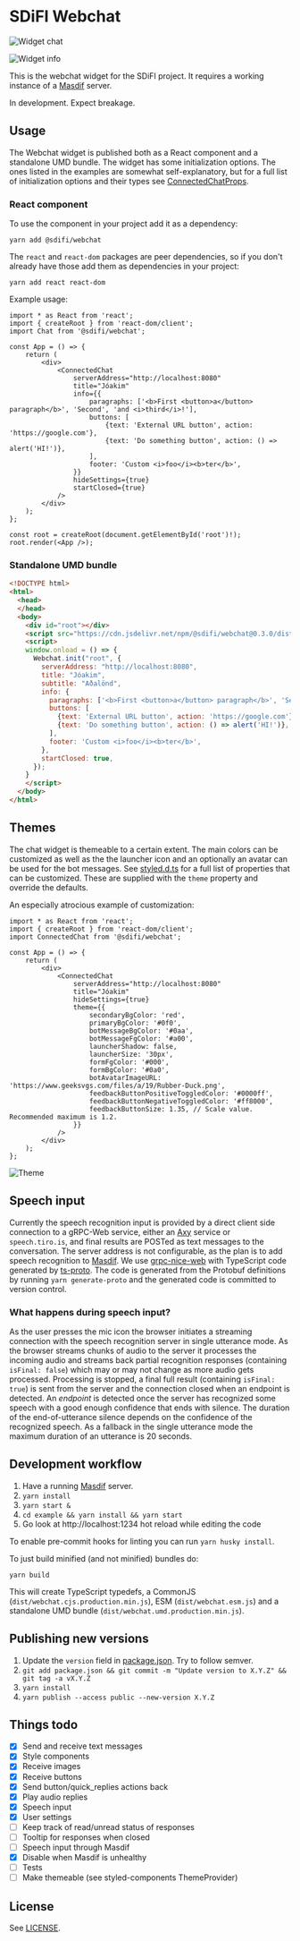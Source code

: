 # SDiFI Webchat

![Widget chat](/docs/sdifi_01.png?raw=true)

![Widget info](/docs/sdifi_02.png?raw=true)

This is the webchat widget for the SDiFI project. It requires a working instance
of a [Masdif](https://github.com/sdifi/masdif/) server.

In development. Expect breakage.

## Usage

The Webchat widget is published both as a React component and a standalone UMD
bundle. The widget has some initialization options. The ones listed in the
examples are somewhat self-explanatory, but for a full list of initialization
options and their types see [ConnectedChatProps](src/views/ConnectedChat.tsx).

### React component

To use the component in your project add it as a dependency:

```
yarn add @sdifi/webchat
```

The `react` and `react-dom` packages are peer dependencies, so if you don't
already have those add them as dependencies in your project:

```
yarn add react react-dom
```

Example usage:

```tsx
import * as React from 'react';
import { createRoot } from 'react-dom/client';
import Chat from '@sdifi/webchat';

const App = () => {
    return (
        <div>
            <ConnectedChat
                serverAddress="http://localhost:8080"
                title="Jóakim"
                info={{
                    paragraphs: ['<b>First <button>a</button> paragraph</b>', 'Second', 'and <i>third</i>!'],
                    buttons: [
                        {text: 'External URL button', action: 'https://google.com'},
                        {text: 'Do something button', action: () => alert('HI!')},
                    ],
                    footer: 'Custom <i>foo</i><b>ter</b>',
                }}
                hideSettings={true}
                startClosed={true}
            />
        </div>
    );
};

const root = createRoot(document.getElementById('root')!);
root.render(<App />);
```

### Standalone UMD bundle

```html
<!DOCTYPE html>
<html>
  <head>
  </head>
  <body>
    <div id="root"></div>
    <script src="https://cdn.jsdelivr.net/npm/@sdifi/webchat@0.3.0/dist/webchat.umd.production.min.js"></script>
    <script>
    window.onload = () => {
      Webchat.init("root", {
        serverAddress: "http://localhost:8080",
        title: "Jóakim",
        subtitle: "Aðalönd",
        info: {
          paragraphs: ['<b>First <button>a</button> paragraph</b>', 'Second', 'and <i>third</i>!'],
          buttons: [
            {text: 'External URL button', action: 'https://google.com'},
            {text: 'Do something button', action: () => alert('HI!')},
          ],
          footer: 'Custom <i>foo</i><b>ter</b>',
        },
        startClosed: true,
      });
    }
    </script>
  </body>
</html>
```

## Themes

The chat widget is themeable to a certain extent. The main colors can be
customized as well as the the launcher icon and an optionally an avatar can be
used for the bot messages. See [styled.d.ts](./src/theme/styled.d.ts) for a full
list of properties that can be customized. These are supplied with the `theme`
property and override the defaults.

An especially atrocious example of customization:

```tsx
import * as React from 'react';
import { createRoot } from 'react-dom/client';
import ConnectedChat from '@sdifi/webchat';

const App = () => {
    return (
        <div>
            <ConnectedChat
                serverAddress="http://localhost:8080"
                title="Jóakim"
                hideSettings={true}
                theme={{
                    secondaryBgColor: 'red',
                    primaryBgColor: '#0f0',
                    botMessageBgColor: '#0aa',
                    botMessageFgColor: '#a00',
                    launcherShadow: false,
                    launcherSize: '30px',
                    formFgColor: '#000',
                    formBgColor: '#0a0',
                    botAvatarImageURL: 'https://www.geeksvgs.com/files/a/19/Rubber-Duck.png',
                    feedbackButtonPositiveToggledColor: '#0000ff',
                    feedbackButtonNegativeToggledColor: '#ff8000',
                    feedbackButtonSize: 1.35, // Scale value. Recommended maximum is 1.2.
                }}
            />
        </div>
    );
};
```

![Theme](/docs/sdifi_theme.png?raw=true)

## Speech input

Currently the speech recognition input is provided by a direct client side
connection to a gRPC-Web service, either an [Axy](https://github.com/sdifi/axy)
service or `speech.tiro.is`, and final results are POSTed as text messages to
the conversation. The server address is not configurable, as the plan is to add
speech recognition to [Masdif](https://github.com/sdifi/masdif/). We use
[grpc-nice-web](https://github.com/deeplay-io/nice-grpc/tree/master/packages/nice-grpc-web#using-ts-proto)
with TypeScript code generated by
[ts-proto](https://github.com/stephenh/ts-proto). The code is generated from the
Protobuf definitions by running `yarn generate-proto` and the generated code is
committed to version control.


### What happens during speech input?

As the user presses the mic icon the browser initiates a streaming connection
with the speech recognition server in single utterance mode. As the browser
streams chunks of audio to the server it processes the incoming audio and
streams back partial recognition responses (containing `isFinal: false`) which
may or may not change as more audio gets processed. Processing is stopped, a
final full result (containing `isFinal: true`) is sent from the server and the
connection closed when an endpoint is detected. An *endpoint* is detected once
the server has recognized some speech with a good enough confidence that ends
with silence. The duration of the end-of-utterance silence depends on the
confidence of the recognized speech. As a fallback in the single utterance mode
the maximum duration of an utterance is 20 seconds.

## Development workflow

1. Have a running [Masdif](https://github.com/sdifi/masdif/) server.
2. `yarn install`
3. `yarn start &`
4. `cd example && yarn install && yarn start`
5. Go look at http://localhost:1234 hot reload while editing the code

To enable pre-commit hooks for linting you can run `yarn husky install`.

To just build minified (and not minified) bundles do:

```
yarn build
```

This will create TypeScript typedefs, a CommonJS
(`dist/webchat.cjs.production.min.js`), ESM (`dist/webchat.esm.js`) and a
standalone UMD bundle (`dist/webchat.umd.production.min.js`).

## Publishing new versions

1. Update the `version` field in [package.json](./package.json). Try to follow semver.
2. `git add package.json && git commit -m "Update version to X.Y.Z" && git tag -a vX.Y.Z`
4. `yarn install`
5. `yarn publish --access public --new-version X.Y.Z`

## Things todo

- [x] Send and receive text messages
- [x] Style components
- [x] Receive images
- [x] Receive buttons
- [x] Send button/quick_replies actions back
- [x] Play audio replies
- [x] Speech input
- [x] User settings
- [ ] Keep track of read/unread status of responses
- [ ] Tooltip for responses when closed
- [ ] Speech input through Masdif
- [x] Disable when Masdif is unhealthy
- [ ] Tests
- [ ] Make themeable (see styled-components ThemeProvider)

## License

See [LICENSE](./LICENSE).
